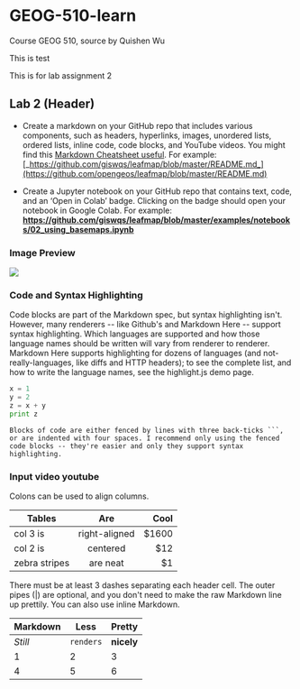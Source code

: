 # GEOG-510-learn
Course GEOG 510, source by Quishen Wu

This is test

This is for lab assignment 2

## Lab 2 (Header)

+ Create a markdown on your GitHub repo that includes various components, such as headers, hyperlinks, images, unordered lists, ordered lists, inline code, code blocks, and YouTube videos. You might find this [Markdown Cheatsheet useful](https://github.com/adam-p/markdown-here/wiki/Markdown-Cheatsheet). For example:
[_https://github.com/giswqs/leafmap/blob/master/README.md_](https://github.com/opengeos/leafmap/blob/master/README.md) 
- Create a Jupyter notebook on your GitHub repo that contains text, code, and an ‘Open in Colab’ badge. Clicking on the badge should open your notebook in Google Colab. For example:
**https://github.com/giswqs/leafmap/blob/master/examples/notebooks/02_using_basemaps.ipynb** 

### Image Preview
![](image/Screenshot%202023-05-15%20150634.jpg)

### Code and Syntax Highlighting
Code blocks are part of the Markdown spec, but syntax highlighting isn't. However, many renderers -- like Github's and Markdown Here -- support syntax highlighting. Which languages are supported and how those language names should be written will vary from renderer to renderer. Markdown Here supports highlighting for dozens of languages (and not-really-languages, like diffs and HTTP headers); to see the complete list, and how to write the language names, see the highlight.js demo page.
 
 ```python
 x = 1
 y = 2
 z = x + y
 print z 
 ```

```
Blocks of code are either fenced by lines with three back-ticks ```, or are indented with four spaces. I recommend only using the fenced code blocks -- they're easier and only they support syntax highlighting.
```

### Input video youtube
Colons can be used to align columns.

| Tables        | Are           | Cool  |
| ------------- |:-------------:| -----:|
| col 3 is      | right-aligned | $1600 |
| col 2 is      | centered      |   $12 |
| zebra stripes | are neat      |    $1 |

There must be at least 3 dashes separating each header cell.
The outer pipes (|) are optional, and you don't need to make the 
raw Markdown line up prettily. You can also use inline Markdown.

Markdown | Less | Pretty
--- | --- | ---
*Still* | `renders` | **nicely**
1 | 2 | 3
4 | 5 | 6